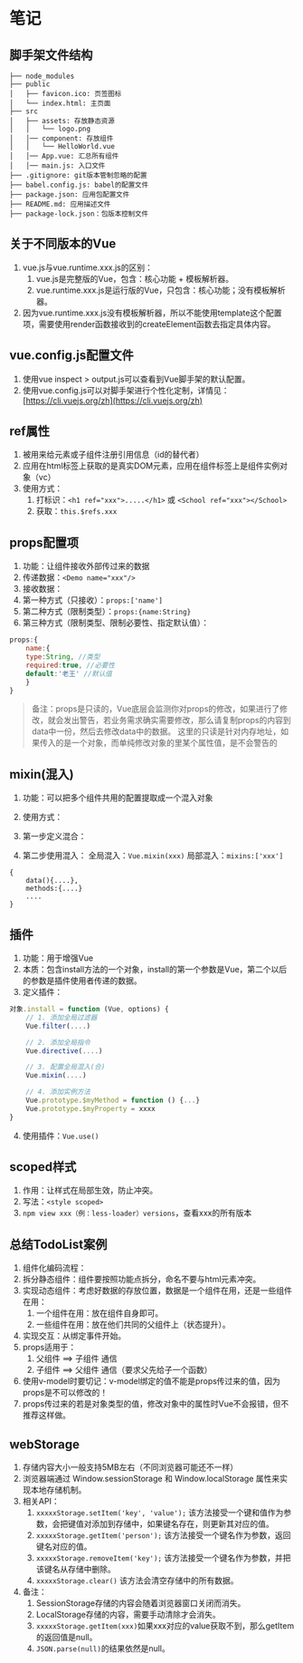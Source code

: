# 笔记
## 脚手架文件结构
```
├── node_modules 
├── public
│   ├── favicon.ico: 页签图标
│   └── index.html: 主页面
├── src
│   ├── assets: 存放静态资源
│   │   └── logo.png
│   │── component: 存放组件
│   │   └── HelloWorld.vue
│   │── App.vue: 汇总所有组件
│   │── main.js: 入口文件
├── .gitignore: git版本管制忽略的配置
├── babel.config.js: babel的配置文件
├── package.json: 应用包配置文件 
├── README.md: 应用描述文件
├── package-lock.json：包版本控制文件
```
## 关于不同版本的Vue

1. vue.js与vue.runtime.xxx.js的区别： 
   1. vue.js是完整版的Vue，包含：核心功能 + 模板解析器。
   1. vue.runtime.xxx.js是运行版的Vue，只包含：核心功能；没有模板解析器。
2. 因为vue.runtime.xxx.js没有模板解析器，所以不能使用template这个配置项，需要使用render函数接收到的createElement函数去指定具体内容。
## vue.config.js配置文件

1. 使用vue inspect > output.js可以查看到Vue脚手架的默认配置。
1. 使用vue.config.js可以对脚手架进行个性化定制，详情见：[https://cli.vuejs.org/zh](https://cli.vuejs.org/zh)
## ref属性

1. 被用来给元素或子组件注册引用信息（id的替代者）
1. 应用在html标签上获取的是真实DOM元素，应用在组件标签上是组件实例对象（vc）
1. 使用方式： 
   1. 打标识：`<h1 ref="xxx">.....</h1>` 或 `<School ref="xxx"></School>`
   1. 获取：`this.$refs.xxx`
## props配置项

1.  功能：让组件接收外部传过来的数据 
1.  传递数据：`<Demo name="xxx"/>` 
1.  接收数据： 
   1.  第一种方式（只接收）：`props:['name']` 
   1.  第二种方式（限制类型）：`props:{name:String}` 
   1.  第三种方式（限制类型、限制必要性、指定默认值）： 
```javascript
props:{
	name:{
	type:String, //类型
	required:true, //必要性
	default:'老王' //默认值
	}
}
```
> 备注：props是只读的，Vue底层会监测你对props的修改，如果进行了修改，就会发出警告，若业务需求确实需要修改，那么请复制props的内容到data中一份，然后去修改data中的数据。
> 这里的只读是针对内存地址，如果传入的是一个对象，而单纯修改对象的里某个属性值，是不会警告的

## mixin(混入)

1.  功能：可以把多个组件共用的配置提取成一个混入对象 
1.  使用方式：

   1. 第一步定义混合： 
   1. 第二步使用混入：
	全局混入：`Vue.mixin(xxx)`
	局部混入：`mixins:['xxx']`
```
{
    data(){....},
    methods:{....}
    ....
}
```
## 插件

1.  功能：用于增强Vue 
1.  本质：包含install方法的一个对象，install的第一个参数是Vue，第二个以后的参数是插件使用者传递的数据。 
1.  定义插件： 
```javascript
对象.install = function (Vue, options) {
    // 1. 添加全局过滤器
    Vue.filter(....)

    // 2. 添加全局指令
    Vue.directive(....)

    // 3. 配置全局混入(合)
    Vue.mixin(....)

    // 4. 添加实例方法
    Vue.prototype.$myMethod = function () {...}
    Vue.prototype.$myProperty = xxxx
}
```

4.  使用插件：`Vue.use()` 
## scoped样式

1. 作用：让样式在局部生效，防止冲突。
1. 写法：`<style scoped>`
1. `npm view xxx（例：less-loader）versions`，查看xxx的所有版本
## 总结TodoList案例

1.  组件化编码流程：
   1. 拆分静态组件：组件要按照功能点拆分，命名不要与html元素冲突。
   1. 实现动态组件：考虑好数据的存放位置，数据是一个组件在用，还是一些组件在用：
      1. 一个组件在用：放在组件自身即可。
      1.  一些组件在用：放在他们共同的父组件上（状态提升）。
   3. 实现交互：从绑定事件开始。 
2.  props适用于：
    1. 父组件 ==> 子组件 通信
    2. 子组件 ==> 父组件 通信（要求父先给子一个函数） 
3.  使用v-model时要切记：v-model绑定的值不能是props传过来的值，因为props是不可以修改的！ 
4.  props传过来的若是对象类型的值，修改对象中的属性时Vue不会报错，但不推荐这样做。 

## webStorage

1.  存储内容大小一般支持5MB左右（不同浏览器可能还不一样） 
2.  浏览器端通过 Window.sessionStorage 和 Window.localStorage 属性来实现本地存储机制。 
3. 相关API： 
   1. `xxxxxStorage.setItem('key', 'value');`
该方法接受一个键和值作为参数，会把键值对添加到存储中，如果键名存在，则更新其对应的值。 
   2.  `xxxxxStorage.getItem('person');`
		该方法接受一个键名作为参数，返回键名对应的值。 
   3.  `xxxxxStorage.removeItem('key');`
		该方法接受一个键名作为参数，并把该键名从存储中删除。 
   4.  `xxxxxStorage.clear()`
		该方法会清空存储中的所有数据。 
4. 备注： 
    1. SessionStorage存储的内容会随着浏览器窗口关闭而消失。
    2. LocalStorage存储的内容，需要手动清除才会消失。
    3. `xxxxxStorage.getItem(xxx)`如果xxx对应的value获取不到，那么getItem的返回值是null。
    4. `JSON.parse(null)`的结果依然是null。
